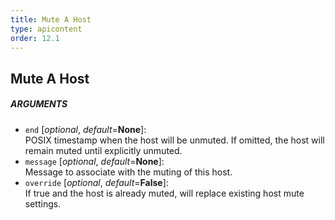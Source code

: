 ```yaml
---
title: Mute A Host
type: apicontent
order: 12.1
---
```


## Mute A Host
##### ARGUMENTS

* `end` [*optional*, *default*=**None**]:  
    POSIX timestamp when the host will be unmuted. If omitted, the host will remain muted until explicitly unmuted.
* `message` [*optional*, *default*=**None**]:  
    Message to associate with the muting of this host.
* `override` [*optional*, *default*=**False**]:  
    If true and the host is already muted, will replace existing host mute settings.